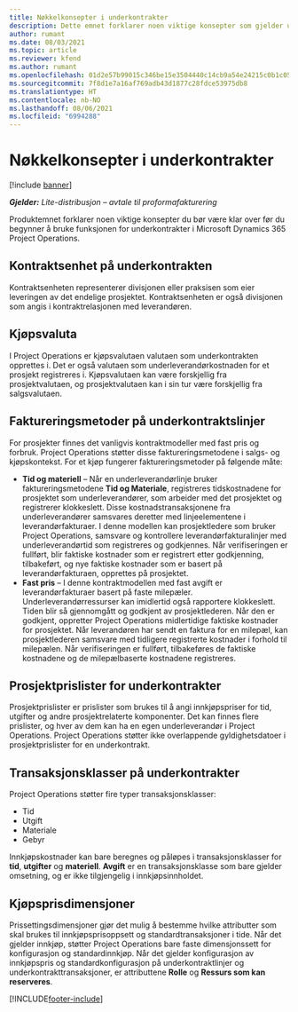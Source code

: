 ```yaml
---
title: Nøkkelkonsepter i underkontrakter
description: Dette emnet forklarer noen viktige konsepter som gjelder underkontrakter i Microsoft Dynamics 365 Project Operations.
author: rumant
ms.date: 08/03/2021
ms.topic: article
ms.reviewer: kfend
ms.author: rumant
ms.openlocfilehash: 01d2e57b99015c346be15e3504440c14cb9a54e24215c0b1c052c5112f4b940a
ms.sourcegitcommit: 7f8d1e7a16af769adb43d1877c28fdce53975db8
ms.translationtype: HT
ms.contentlocale: nb-NO
ms.lasthandoff: 08/06/2021
ms.locfileid: "6994288"
---
```

# <a name="key-concepts-in-subcontracting"></a>Nøkkelkonsepter i underkontrakter

[!include [banner](../../includes/dataverse-preview.md)]

_**Gjelder:** Lite-distribusjon – avtale til proformafakturering_

Produktemnet forklarer noen viktige konsepter du bør være klar over før du begynner å bruke funksjonen for underkontrakter i Microsoft Dynamics 365 Project Operations.

## <a name="contracting-unit-on-the-subcontract"></a>Kontraktsenhet på underkontrakten

Kontraktsenheten representerer divisjonen eller praksisen som eier leveringen av det endelige prosjektet. Kontraktsenheten er også divisjonen som angis i kontraktrelasjonen med leverandøren.

## <a name="purchase-currency"></a>Kjøpsvaluta

I Project Operations er kjøpsvalutaen valutaen som underkontrakten opprettes i. Det er også valutaen som underleverandørkostnaden for et prosjekt registreres i. Kjøpsvalutaen kan være forskjellig fra prosjektvalutaen, og prosjektvalutaen kan i sin tur være forskjellig fra salgsvalutaen.

## <a name="billing-methods-on-subcontract-lines"></a>Faktureringsmetoder på underkontraktslinjer

For prosjekter finnes det vanligvis kontraktmodeller med fast pris og forbruk. Project Operations støtter disse faktureringsmetodene i salgs- og kjøpskontekst. For et kjøp fungerer faktureringsmetoder på følgende måte:

- **Tid og materiell** – Når en underleverandørlinje bruker faktureringsmetodene **Tid og Materiale**, registreres tidskostnadene for prosjektet som underleverandører, som arbeider med det prosjektet og registrerer klokkeslett. Disse kostnadstransaksjonene fra underleverandører samsvares deretter med linjeelementene i leverandørfakturaer. I denne modellen kan prosjektledere som bruker Project Operations, samsvare og kontrollere leverandørfakturalinjer med underleverandørtid som registreres og godkjennes. Når verifiseringen er fullført, blir faktiske kostnader som er registrert etter godkjenning, tilbakeført, og nye faktiske kostnader som er basert på leverandørfakturaen, opprettes på prosjektet.
- **Fast pris** – I denne kontraktmodellen med fast avgift er leverandørfakturaer basert på faste milepæler. Underleverandørressurser kan imidlertid også rapportere klokkeslett. Tiden blir så gjennomgått og godkjent av prosjektlederen. Når den er godkjent, oppretter Project Operations midlertidige faktiske kostnader for prosjektet. Når leverandøren har sendt en faktura for en milepæl, kan prosjektlederen samsvare med tidligere registrerte kostnader i forhold til milepælen. Når verifiseringen er fullført, tilbakeføres de faktiske kostnadene og de milepælbaserte kostnadene registreres.

## <a name="project-price-lists-on-subcontracts"></a>Prosjektprislister for underkontrakter

Prosjektprislister er prislister som brukes til å angi innkjøpspriser for tid, utgifter og andre prosjektrelaterte komponenter. Det kan finnes flere prislister, og hver av dem kan ha en egen underleverandør i Project Operations. Project Operations støtter ikke overlappende gyldighetsdatoer i prosjektprislister for en underkontrakt.

## <a name="transaction-classes-on-subcontracts"></a>Transaksjonsklasser på underkontrakter

Project Operations støtter fire typer transaksjonsklasser:

- Tid
- Utgift
- Materiale
- Gebyr

Innkjøpskostnader kan bare beregnes og påløpes i transaksjonsklasser for **tid**, **utgifter** og **materiell**. **Avgift** er en transaksjonsklasse som bare gjelder omsetning, og er ikke tilgjengelig i innkjøpsinnholdet.

## <a name="purchase-pricing-dimensions"></a>Kjøpsprisdimensjoner

Prissettingsdimensjoner gjør det mulig å bestemme hvilke attributter som skal brukes til innkjøpsprisoppsett og standardtransaksjoner i tide. Når det gjelder innkjøp, støtter Project Operations bare faste dimensjonssett for konfigurasjon og standardinnkjøp. Når det gjelder konfigurasjon av innkjøpspris og standardkonfigurasjon på underkontraktlinjer og underkontrakttransaksjoner, er attributtene **Rolle** og **Ressurs som kan reserveres**.

[!INCLUDE[footer-include](../../includes/footer-banner.md)]

